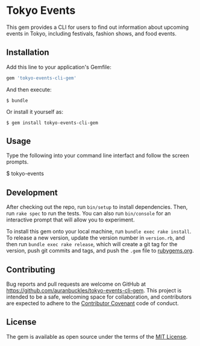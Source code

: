 # Tokyo Events

This gem provides a CLI for users to find out information about upcoming events in Tokyo, including festivals, fashion shows, and food events.

## Installation

Add this line to your application's Gemfile:

```ruby
gem 'tokyo-events-cli-gem'
```

And then execute:

    $ bundle

Or install it yourself as:

    $ gem install tokyo-events-cli-gem

## Usage

Type the following into your command line interfact and follow the screen prompts.

$ tokyo-events

## Development

After checking out the repo, run `bin/setup` to install dependencies. Then, run `rake spec` to run the tests. You can also run `bin/console` for an interactive prompt that will allow you to experiment.

To install this gem onto your local machine, run `bundle exec rake install`. To release a new version, update the version number in `version.rb`, and then run `bundle exec rake release`, which will create a git tag for the version, push git commits and tags, and push the `.gem` file to [rubygems.org](https://rubygems.org).

## Contributing

Bug reports and pull requests are welcome on GitHub at https://github.com/auranbuckles/tokyo-events-cli-gem. This project is intended to be a safe, welcoming space for collaboration, and contributors are expected to adhere to the [Contributor Covenant](http://contributor-covenant.org) code of conduct.


## License

The gem is available as open source under the terms of the [MIT License](http://opensource.org/licenses/MIT).

